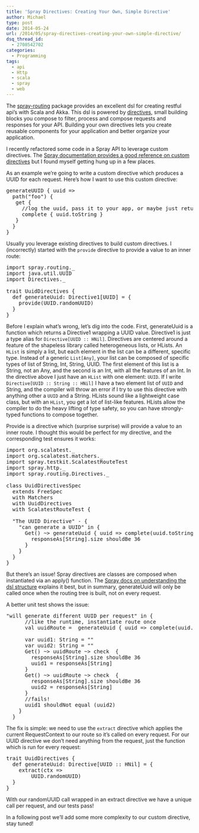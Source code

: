 ```yaml
---
title: 'Spray Directives: Creating Your Own, Simple Directive'
author: Michael
type: post
date: 2014-05-24
url: /2014/05/spray-directives-creating-your-own-simple-directive/
dsq_thread_id:
  - 2708542702
categories:
  - Programming
tags:
  - api
  - Http
  - scala
  - spray
  - web
---
```

The [spray-routing][1] package provides an excellent dsl for creating restful api&#8217;s with Scala and Akka. This dsl is powered by [directives][2], small building blocks you compose to filter, process and compose requests and responses for your API. Building your own directives lets you create reusable components for your application and better organize your application.

I recently refactored some code in a Spray API to leverage custom directives. The [Spray documentation provides a good reference on custom directives][3] but I found myself getting hung up in a few places.

As an example we&#8217;re going to write a custom directive which produces a UUID for each request. Here&#8217;s how I want to use this custom directive:

<pre class="syntax scala">generateUUID { uuid =>
  path("foo") {
   get {
     //log the uuid, pass it to your app, or maybe just return it
     complete { uuid.toString }
   }
  }
}
</pre>

Usually you leverage existing directives to build custom directives. I (incorrectly) started with the `provide` directive to provide a value to an inner route:

<pre class="syntax scala">import spray.routing._
import java.util.UUID
import Directives._

trait UuidDirectives {
  def generateUuid: Directive1[UUID] = {
    provide(UUID.randomUUID)
  }
}
</pre>

Before I explain what&#8217;s wrong, let&#8217;s dig into the code. First, generateUuid is a function which returns a Directive1 wrapping a UUID value. Directive1 is just a type alias for `Directive[UUID :: HNil]`. Directives are centered around a feature of the shapeless library called heterogeneous lists, or HLists. An `HList` is simply a list, but each element in the list can be a different, specific type. Instead of a generic `List[Any]`, your list can be composed of specific types of list of String, Int, String, UUID. The first element of this list is a String, not an Any, and the second is an Int, with all the features of an Int. In the directive above I just have an `HList` with one element: `UUID`. If I write `Directive[UUID :: String :: HNil]` I have a two element list of `UUID` and String, and the compiler will throw an error if I try to use this directive with anything other a `UUID` and a String. HLists sound like a lightweight case class, but with an `HList`, you get a lot of list-like features. HLists allow the compiler to do the heavy lifting of type safety, so you can have strongly-typed functions to compose together.

Provide is a directive which (surprise surprise) will provide a value to an inner route. I thought this would be perfect for my directive, and the corresponding test ensures it works:

<pre class="syntax scala">import org.scalatest._
import org.scalatest.matchers._
import spray.testkit.ScalatestRouteTest
import spray.http._
import spray.routing.Directives._

class UuidDirectivesSpec
  extends FreeSpec
  with Matchers
  with UuidDirectives
  with ScalatestRouteTest {

  "The UUID Directive" - {
    "can generate a UUID" in {
      Get() ~> generateUuid { uuid => complete(uuid.toString) } ~> check  {
        responseAs[String].size shouldBe 36
      }
    }
  }
}
</pre>

But there&#8217;s an issue! Spray directives are classes are composed when instantiated via an apply() function. The [Spray docs on understanding the dsl structure][4] explains it best, but in summary, generateUuid will only be called once when the routing tree is built, not on every request.

A better unit test shows the issue:

<pre class="syntax scala">"will generate different UUID per request" in {
      //like the runtime, instantiate route once
      val uuidRoute =  generateUuid { uuid => complete(uuid.toString) }

      var uuid1: String = ""
      var uuid2: String = ""
      Get() ~> uuidRoute ~> check  {
        responseAs[String].size shouldBe 36
        uuid1 = responseAs[String]
      }
      Get() ~> uuidRoute ~> check  {
        responseAs[String].size shouldBe 36
        uuid2 = responseAs[String]
      }
      //fails!
      uuid1 shouldNot equal (uuid2)
    }
  }
</pre>

The fix is simple: we need to use the `extract` directive which applies the current RequestContext to our route so it&#8217;s called on every request. For our UUID directive we don&#8217;t need anything from the request, just the function which is run for every request:

<pre class="syntax scala">trait UuidDirectives {
  def generateUuid: Directive[UUID :: HNil] = {
    extract(ctx =>
        UUID.randomUUID)
  }
}
</pre>

With our randomUUID call wrapped in an extract directive we have a unique call per request, and our tests pass!

In a following post we&#8217;ll add some more complexity to our custom directive, stay tuned!

 [1]: http://spray.io/documentation/1.2.1/spray-routing/
 [2]: http://spray.io/documentation/1.2.1/spray-routing/key-concepts/directives/
 [3]: http://spray.io/documentation/1.2.1/spray-routing/advanced-topics/custom-directives/
 [4]: http://spray.io/documentation/1.2.1/spray-routing/advanced-topics/understanding-dsl-structure/
